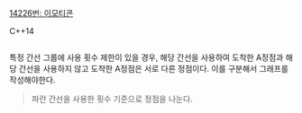 
[14226번: 이모티콘](https://www.acmicpc.net/problem/14226)

C++14
```c++

```
특정 간선 그룹에 사용 횟수 제한이 있을 경우, 해당 간선을 사용하여 도착한 A정점과 해당 간선을 사용하지 않고 도착한 A정점은 서로 다른 정점이다.
이를 구분해서 그래프를 작성해야한다.


>파란 간선을 사용한 횟수 기준으로 정점을 나눈다.

<!--stackedit_data:
eyJoaXN0b3J5IjpbLTEzNjM1NDA1NTZdfQ==
-->